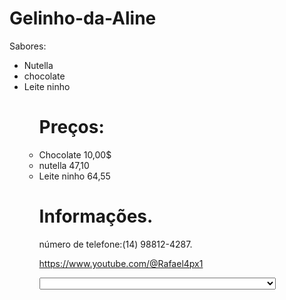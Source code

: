 # Gelinho-da-Aline

  Sabores:

<ul>
  <li>Nutella</li>
  <li>chocolate</li>
  <li>Leite ninho</li>
<ul>
  
# Preços:

  
<li>Chocolate 10,00$</li>
<li>nutella 47,10</li>
<li>Leite ninho 64,55</li>

 # Informações.
<div>número de telefone:(14) 98812-4287.<div>

https://www.youtube.com/@Rafael4px1

<select class="form-control mt-1">
  <option disabled="" selected+>Informe o seu inderesso e numero que a gente vai até você.</option>



  






  
  
  
  
